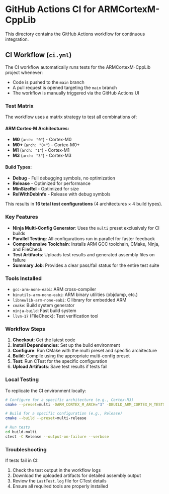 # GitHub Actions CI for ARMCortexM-CppLib

This directory contains the GitHub Actions workflow for continuous integration.

## CI Workflow (`ci.yml`)

The CI workflow automatically runs tests for the ARMCortexM-CppLib project whenever:
- Code is pushed to the `main` branch
- A pull request is opened targeting the `main` branch
- The workflow is manually triggered via the GitHub Actions UI

### Test Matrix

The workflow uses a matrix strategy to test all combinations of:

#### ARM Cortex-M Architectures:
- **M0** (`arch: "0"`) - Cortex-M0
- **M0+** (`arch: "0+"`) - Cortex-M0+
- **M1** (`arch: "1"`) - Cortex-M1
- **M3** (`arch: "3"`) - Cortex-M3

#### Build Types:
- **Debug** - Full debugging symbols, no optimization
- **Release** - Optimized for performance
- **MinSizeRel** - Optimized for size
- **RelWithDebInfo** - Release with debug symbols

This results in **16 total test configurations** (4 architectures × 4 build types).

### Key Features

- **Ninja Multi-Config Generator**: Uses the `multi` preset exclusively for CI builds
- **Parallel Testing**: All configurations run in parallel for faster feedback
- **Comprehensive Toolchain**: Installs ARM GCC toolchain, CMake, Ninja, and FileCheck
- **Test Artifacts**: Uploads test results and generated assembly files on failure
- **Summary Job**: Provides a clear pass/fail status for the entire test suite

### Tools Installed

- `gcc-arm-none-eabi`: ARM cross-compiler
- `binutils-arm-none-eabi`: ARM binary utilities (objdump, etc.)
- `libnewlib-arm-none-eabi`: C library for embedded ARM
- `cmake`: Build system generator
- `ninja-build`: Fast build system
- `llvm-17` (FileCheck): Test verification tool

### Workflow Steps

1. **Checkout**: Get the latest code
2. **Install Dependencies**: Set up the build environment
3. **Configure**: Run CMake with the multi preset and specific architecture
4. **Build**: Compile using the appropriate multi-config preset
5. **Test**: Run CTest for the specific configuration
6. **Upload Artifacts**: Save test results if tests fail

### Local Testing

To replicate the CI environment locally:

```bash
# Configure for a specific architecture (e.g., Cortex-M3)
cmake --preset=multi -DARM_CORTEX_M_ARCH="3" -DBUILD_ARM_CORTEX_M_TESTS=ON

# Build for a specific configuration (e.g., Release)
cmake --build --preset=multi-release

# Run tests
cd build-multi
ctest -C Release --output-on-failure --verbose
```

### Troubleshooting

If tests fail in CI:
1. Check the test output in the workflow logs
2. Download the uploaded artifacts for detailed assembly output
3. Review the `LastTest.log` file for CTest details
4. Ensure all required tools are properly installed
